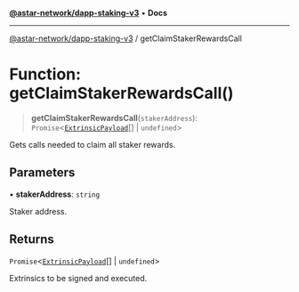 [**@astar-network/dapp-staking-v3**](../README.md) • **Docs**

***

[@astar-network/dapp-staking-v3](../globals.md) / getClaimStakerRewardsCall

# Function: getClaimStakerRewardsCall()

> **getClaimStakerRewardsCall**(`stakerAddress`): `Promise`\<[`ExtrinsicPayload`](../type-aliases/ExtrinsicPayload.md)[] \| `undefined`\>

Gets calls needed to claim all staker rewards.

## Parameters

• **stakerAddress**: `string`

Staker address.

## Returns

`Promise`\<[`ExtrinsicPayload`](../type-aliases/ExtrinsicPayload.md)[] \| `undefined`\>

Extrinsics to be signed and executed.
